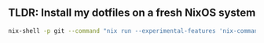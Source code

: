 ## TLDR: Install my dotfiles on a fresh NixOS system

```sh
nix-shell -p git --command "nix run --experimental-features 'nix-command flakes' github:Codys-Wright/dotfiles"
```
